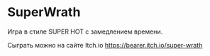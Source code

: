 # SuperWrath
Игра в стиле SUPER HOT с замедлением времени.

Сыграть можно на сайте Itch.io 
https://bearer.itch.io/super-wrath

